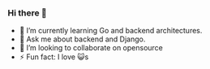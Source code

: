 ### Hi there 👋
- 🌱 I’m currently learning Go and backend architectures.
- 💬 Ask me about backend and Django.
- 👯 I’m looking to collaborate on opensource
- ⚡ Fun fact: I love 😺s
<!--
**Jishnu-Nandhiath/Jishnu-Nandhiath** is a ✨ _special_ ✨ repository because its `README.md` (this file) appears on your GitHub profile.

Here are some ideas to get you started:

- 🔭 I’m currently working on ...
- 🌱 I’m currently learning ...
- 👯 I’m looking to collaborate on ...
- 🤔 I’m looking for help with ...
- 💬 Ask me about ...
- 📫 How to reach me: ...
- 😄 Pronouns: ...
- ⚡ Fun fact: ...
-->
